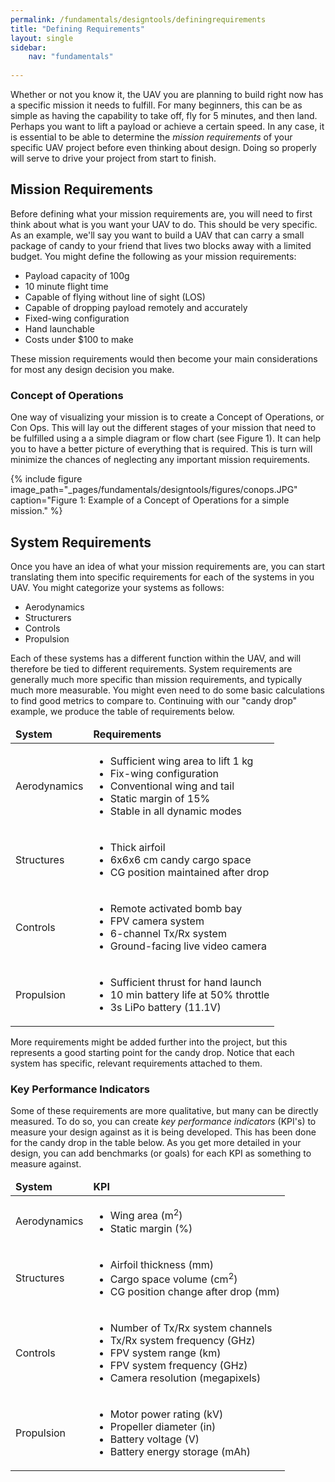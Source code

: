 ```yaml
---
permalink: /fundamentals/designtools/definingrequirements
title: "Defining Requirements"
layout: single
sidebar:
    nav: "fundamentals"
    
---
```


Whether or not you know it, the UAV you are planning to build right now has a specific mission it needs to fulfill. For many beginners, this can be as simple as having the capability to take off, fly for 5 minutes, and then land. Perhaps you want to lift a payload or achieve a certain speed. In any case, it is essential to be able to determine the *mission requirements* of your specific UAV project before even thinking about design. Doing so properly will serve to drive your project from start to finish.

## Mission Requirements
Before defining what your mission requirements are, you will need to first think about what is you want your UAV to do. This should be very specific. As an example, we'll say you want to build a UAV that can carry a small package of candy to your friend that lives two blocks away with a limited budget. You might define the following as your mission requirements:

+ Payload capacity of 100g
+ 10 minute flight time
+ Capable of flying without line of sight (LOS)
+ Capable of dropping payload remotely and accurately
+ Fixed-wing configuration
+ Hand launchable
+ Costs under $100 to make

These mission requirements would then become your main considerations for most any design decision you make.

### Concept of Operations
One way of visualizing your mission is to create a Concept of Operations, or Con Ops. This will lay out the different stages of your mission that need to be fulfilled using a a simple diagram or flow chart (see Figure 1). It can help you to have a better picture of everything that is required. This is turn will minimize the chances of neglecting any important mission requirements.

{% include figure image_path="_pages/fundamentals/designtools/figures/conops.JPG" caption="Figure 1: Example of a Concept of Operations for a simple mission." %}

## System Requirements
Once you have an idea of what your mission requirements are, you can start translating them into specific requirements for each of the systems in you UAV. You might categorize your systems as follows:

+ Aerodynamics
+ Structurers
+ Controls
+ Propulsion

Each of these systems has a different function within the UAV, and will therefore be tied to different requirements. System requirements are generally much more specific than mission requirements, and typically much more measurable. You might even need to do some basic calculations to find good metrics to compare to. Continuing with our "candy drop" example, we produce the table of requirements below.

<table>
    <thead>
        <tr>
            <td>
                <b>System</b>
            </td>
            <td>
                <b>Requirements</b>
            </td>
        </tr>
    </thead>
    <tbody>
        <tr>
            <td>
                Aerodynamics
            </td>
            <td>
                <ul>
                    <li>Sufficient wing area to lift 1 kg</li>
                    <li>Fix-wing configuration</li>
                    <li>Conventional wing and tail</li>
                    <li>Static margin of 15%</li>
                    <li>Stable in all dynamic modes</li>
                </ul>
            </td>
        </tr>
        <tr>
            <td>
                Structures
            </td>
            <td>
                <ul>
                    <li>Thick airfoil</li>
                    <li>6x6x6 cm candy cargo space</li>
                    <li>CG position maintained after drop</li>
                </ul>
            </td>
        </tr>
        <tr>
            <td>
                Controls
            </td>
            <td>
                <ul>
                    <li>Remote activated bomb bay</li>
                    <li>FPV camera system</li>
                    <li>6-channel Tx/Rx system</li>
                    <li>Ground-facing live video camera</li>
                </ul> 
            </td>
        </tr>
        <tr>
            <td>
                Propulsion
            </td>
            <td>
                <ul>
                    <li>Sufficient thrust for hand launch</li>
                    <li>10 min battery life at 50% throttle</li>
                    <li>3s LiPo battery (11.1V)</li>
                </ul>
            </td>
        </tr>
    </tbody>
</table>

More requirements might be added further into the project, but this represents a good starting point for the candy drop. Notice that each system has specific, relevant requirements attached to them. 

### Key Performance Indicators
Some of these requirements are more qualitative, but many can be directly measured. To do so, you can create *key performance indicators* (KPI's) to measure your design against as it is being developed. This has been done for the candy drop in the table below. As you get more detailed in your design, you can add benchmarks (or goals) for each KPI as something to measure against.

<table>
    <thead>
        <tr>
            <td>
                <b>System</b>
            </td>
            <td>
                <b>KPI</b>
            </td>
        </tr>
    </thead>
    <tbody>
        <tr>
            <td>
                Aerodynamics
            </td>
            <td>
                <ul>
                    <li>Wing area (m<sup>2</sup>)</li>
                    <li>Static margin (%)</li>
                </ul>
            </td>
        </tr>
        <tr>
            <td>
                Structures
            </td>
            <td>
                <ul>
                    <li>Airfoil thickness (mm)</li>
                    <li>Cargo space volume (cm<sup>2</sup>)</li>
                    <li>CG position change after drop (mm)</li>
                </ul>
            </td>
        </tr>
        <tr>
            <td>
                Controls
            </td>
            <td>
                <ul>
                    <li>Number of Tx/Rx system channels</li>
                    <li>Tx/Rx system frequency (GHz)</li>
                    <li>FPV system range (km)</li>
                    <li>FPV system frequency (GHz)</li>
                    <li>Camera resolution (megapixels)</li>
                </ul> 
            </td>
        </tr>
        <tr>
            <td>
                Propulsion
            </td>
            <td>
                <ul>
                    <li>Motor power rating (kV)</li>
                    <li>Propeller diameter (in)</li>
                    <li>Battery voltage (V)</li>
                    <li>Battery energy storage (mAh)</li>
                </ul>
            </td>
        </tr>
    </tbody>
</table>
